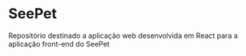 # SeePet
Repositório destinado a aplicação web desenvolvida em React para a aplicação front-end do SeePet
